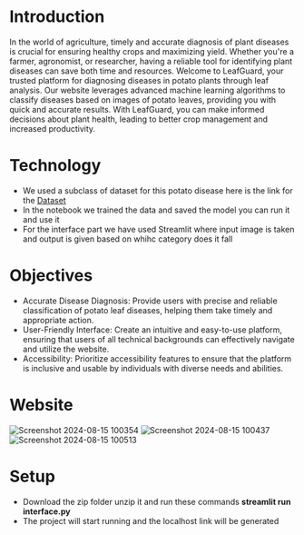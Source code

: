 # Introduction 
In the world of agriculture, timely and accurate diagnosis of plant diseases is crucial for ensuring healthy crops and maximizing yield.
Whether you're a farmer, agronomist, or researcher, having a reliable tool for identifying plant diseases can save both time and resources.
Welcome to LeafGuard, your trusted platform for diagnosing diseases in potato plants through leaf analysis.
Our website leverages advanced machine learning algorithms to classify diseases based on images of potato leaves, providing you with quick and accurate results.
With LeafGuard, you can make informed decisions about plant health, leading to better crop management and increased productivity.

# Technology 
* We used a subclass of dataset for this potato disease here is the link for the [Dataset](https://www.kaggle.com/datasets/arjuntejaswi/plant-village)
* In the notebook we trained the  data and saved the model you can run it and use it
* For the interface part we have used Streamlit where input image is taken and output is given based on whihc category does it fall

# Objectives 
* Accurate Disease Diagnosis: Provide users with precise and reliable classification of potato leaf diseases, helping them take timely and appropriate action.
* User-Friendly Interface: Create an intuitive and easy-to-use platform, ensuring that users of all technical backgrounds can effectively navigate and utilize the website.
* Accessibility: Prioritize accessibility features to ensure that the platform is inclusive and usable by individuals with diverse needs and abilities.

# Website 
![Screenshot 2024-08-15 100354](https://github.com/user-attachments/assets/6a761a18-d41a-469b-a4b9-ba3c36662e21)
![Screenshot 2024-08-15 100437](https://github.com/user-attachments/assets/15755e5b-0df1-49dc-8457-043af0de9626)
![Screenshot 2024-08-15 100513](https://github.com/user-attachments/assets/869f7219-e576-43e9-b9f5-436c80f35c16)

# Setup 
* Download the zip folder unzip it and run these commands **streamlit run interface.py**
* The project will start running and the localhost link will be generated



